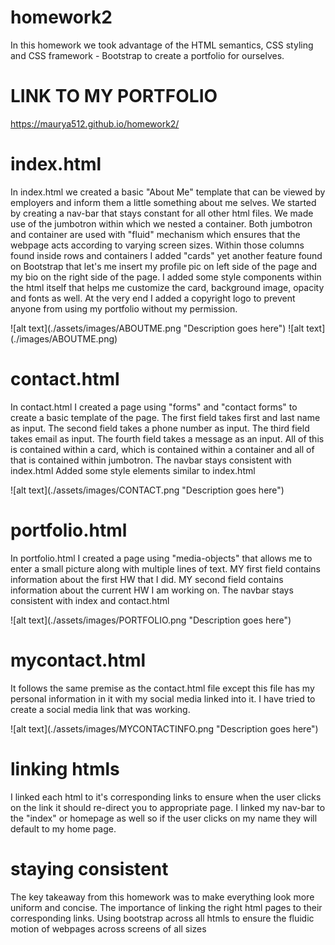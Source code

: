 # homework2

<p> In this homework we took advantage of the HTML semantics, CSS styling and CSS framework - Bootstrap to create a portfolio for ourselves. </p>

# LINK TO MY PORTFOLIO
https://maurya512.github.io/homework2/

# index.html

<p> In index.html we created a basic "About Me" template that can be viewed by employers and inform them a little something about me selves.
We started by creating a nav-bar that stays constant for all other html files. 
We made use of the jumbotron within which we nested a container. 
Both jumbotron and container are used with "fluid" mechanism which ensures that the webpage acts according to varying screen sizes. 
Within those columns found inside rows and containers I added "cards" yet another feature found on Bootstrap that let's me insert my profile pic on left side of the page and my bio on the right side of the page. 
I added some style components within the html itself that helps me customize the card, background image, opacity and fonts as well. 
At the very end I added a copyright logo to prevent anyone from using my portfolio without my permission. </p>
![alt text](./assets/images/ABOUTME.png "Description goes here") 
![alt text](./images/ABOUTME.png)


# contact.html

<p> In contact.html I created a page using "forms" and "contact forms" to create a basic template of the page. 
The first field takes first and last name as input. 
The second field takes a phone number as input. 
The third field takes email as input. 
The fourth field takes a message as an input.
All of this is contained within a card, which is contained within a container and all of that is contained within jumbotron.
The navbar stays consistent with index.html
Added some style elements similar to index.html </p>
![alt text](./assets/images/CONTACT.png "Description goes here")

# portfolio.html

<p> In portfolio.html I created a page using "media-objects" that allows me to enter a small picture along with multiple lines of text. 
MY first field contains information about the first HW that I did. 
MY second field contains information about the current HW I am working on. 
The navbar stays consistent with index and contact.html </p>
![alt text](./assets/images/PORTFOLIO.png "Description goes here")


# mycontact.html

<p> It follows the same premise as the contact.html file except this file has my personal information in it with my social media linked into it. I have tried to create a social media link that was working. </p>
![alt text](./assets/images/MYCONTACTINFO.png "Description goes here")


# linking htmls

<p> I linked each html to it's corresponding links to ensure when the user clicks on the link it should re-direct you to appropriate page. 
I linked my nav-bar to the "index" or homepage as well so if the user clicks on my name they will default to my home page. </p>

# staying consistent

<p> The key takeaway from this homework was to make everything look more uniform and concise. 
The importance of linking the right html pages to their corresponding links. 
Using bootstrap across all htmls to ensure the fluidic motion of webpages across screens of all sizes</p>